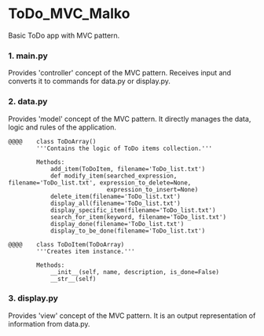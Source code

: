 # ToDo_MVC_Malko

Basic ToDo app with MVC pattern.

###         1. main.py

Provides 'controller' concept of the MVC pattern. Receives input and converts it to commands
for data.py or display.py.

###         2. data.py

Provides 'model' concept of the MVC pattern. It directly manages the data, logic and rules of the application.

    @@@@    class ToDoArray()
            '''Contains the logic of ToDo items collection.'''

            Methods:
                add_item(ToDoItem, filename='ToDo_list.txt')
                def modify_item(searched_expression, filename='ToDo_list.txt', expression_to_delete=None,
                                expression_to_insert=None)
                delete_item(filename='ToDo_list.txt')
                display_all(filename='ToDo_list.txt')
                display_specific_item(filename='ToDo_list.txt')
                search_for_item(keyword, filename='ToDo_list.txt')
                display_done(filename='ToDo_list.txt')
                display_to_be_done(filename='ToDo_list.txt')

    @@@@    class ToDoItem(ToDoArray)
            '''Creates item instance.'''
            
            Methods:
                __init__(self, name, description, is_done=False)
                __str__(self)

###         3. display.py

Provides 'view' concept of the MVC pattern. It is an output representation of information from data.py.


